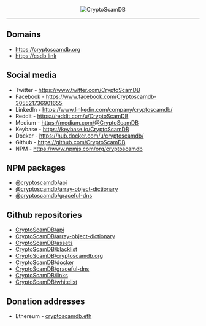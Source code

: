 <p align="center">
	<img src="https://raw.githubusercontent.com/CryptoScamDB/assets/master/logo/logotype-readme.png" alt="CryptoScamDB">
</p>

---

## Domains
- https://cryptoscamdb.org
- https://csdb.link

## Social media
- Twitter - https://www.twitter.com/CryptoScamDB
- Facebook - https://www.facebook.com/Cryptoscamdb-305521736901655
- LinkedIn - https://www.linkedin.com/company/cryptoscamdb/
- Reddit - https://reddit.com/u/CryptoScamDB
- Medium - https://medium.com/@CryptoScamDB
- Keybase - https://keybase.io/CryptoScamDB
- Docker - https://hub.docker.com/u/cryptoscamdb/
- Github - https://github.com/CryptoScamDB
- NPM - https://www.npmjs.com/org/cryptoscamdb

## NPM packages
- [@cryptoscamdb/api](https://www.npmjs.com/package/@cryptoscamdb/api)
- [@cryptoscamdb/array-object-dictionary](https://www.npmjs.com/package/@cryptoscamdb/array-object-dictionary)
- [@cryptoscamdb/graceful-dns](https://www.npmjs.com/package/@cryptoscamdb/graceful-dns)

## Github repositories
- [CryptoScamDB/api](https://github.com/CryptoScamDB/api)
- [CryptoScamDB/array-object-dictionary](https://github.com/CryptoScamDB/array-object-dictionary)
- [CryptoScamDB/assets](https://github.com/CryptoScamDB/assets)
- [CryptoScamDB/blacklist](https://github.com/CryptoScamDB/blacklist)
- [CryptoScamDB/cryptoscamdb.org](https://github.com/CryptoScamDB/cryptoscamdb.org)
- [CryptoScamDB/docker](https://github.com/CryptoScamDB/docker)
- [CryptoScamDB/graceful-dns](https://github.com/CryptoScamDB/graceful-dns)
- [CryptoScamDB/links](https://github.com/CryptoScamDB/links)
- [CryptoScamDB/whitelist](https://github.com/CryptoScamDB/whitelist)

## Donation addresses
- Ethereum - [cryptoscamdb.eth](https://etherscan.io/address/cryptoscamdb.eth)
